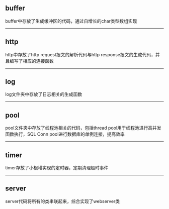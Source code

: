 ## buffer
buffer中存放了生成缓冲区的代码，通过自增长的char类型数组实现

---

## http
http中存放了http request报文的解析代码与http response报文的生成代码，并且编写了相应的连接函数

---

## log
log文件夹中存放了日志相关的生成函数

---

## pool
pool文件夹中存放了线程池相关的代码，包括thread pool用于线程池进行高并发函数执行，SQL Conn pool进行数据库的单例连接，提高效率

---

## timer
timer存放了小根堆实现的定时器，定期清理超时事件

---

## server
server代码将所有的类串联起来，综合实现了webserver类
